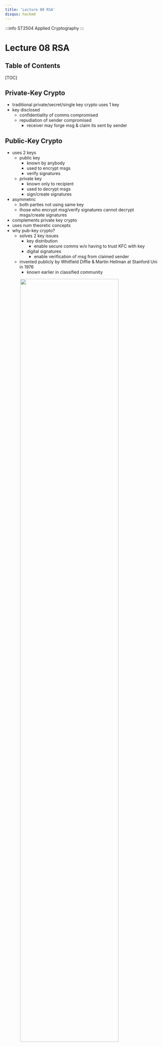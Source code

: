 ```yaml
---
title: 'Lecture 08 RSA'
disqus: hackmd
---
```


:::info
ST2504 Applied Cryptography
:::

Lecture 08 RSA
===

<style>
img{
/*     border: 2px solid red; */
    margin-left: auto;
    margin-right: auto;
    width: 80%;
    display: block;
}
</style>


## Table of Contents

[TOC]



Private-Key Crypto
---
- traditional private/secret/single key crypto uses 1 key
- key disclosed
    - confidentiality of comms compromised
    - repudiation of sender compromised
        - receiver may forge msg & claim its sent by sender

Public-Key Crypto
---
- uses 2 keys
    - public key
        - known by anybody
        - used to encrypt msgs
        - verify signatures
    - private key
        - known only to recipient
        - used to decrypt msgs
        - sign/create signatures
- asymmetric
    - both parties not using same key
    - those who encrypt msg/verify signatures cannot decrypt msgs/create signatures
- complements private key crypto
- uses num theoretic concepts
- why pub-key crypto?
    - solves 2 key issues
        - key distribution
            - enable secure comms w/o having to trust KFC with key
        - digital signatures
            - enable verification of msg from claimed sender
    - invented publicly by Whitfield Diffie & Martin Hellman at Stanford Uni in 1976
        - known earlier in classified community

![](https://i.imgur.com/msqZJFN.png)

### Characteristics
- pub key algo need
    - easy to en/decrypt msgs when relevant key known
        - using exponentiation/multiplication
    - hard tof ind decryption key when only algo & encryption key known
        - using logs, factoring
    - 2 related key can be switched for encryption/decryption
        - for some algos

### Cryptosystems
![](https://i.imgur.com/w7ARjkQ.png)

### Applications
- used for
    - en/decryption
        - provide secrecy
    - digital signatures
        - provide auth
    - key exchange of session keys
- not all algos suitable for 3 apps above
    - Eg. Diffie-Hellman used for key exchange, RSA for en/decryption, DSA for digital signature

### Security of Public Key Schemes
- brute force/exhaustive search atk theoretically possible
- hard enough to be impractical to break by using large keys
    - RSA claims
        - ![](https://i.imgur.com/q1jWisw.png)
- pub key crypto is slow compared to private key crypto
    - harder to brute


RSA
---
- invented by Rivest, Shamir & Adleman in 1977
- best known & most widely used pub key scheme
- en/decryption based on exponentiation (easy)
- security is at cost of factoring large numbers (hard)

### RSA Key Setup
- ea user generates pub/priv key pair by

![](https://i.imgur.com/1CrJWvs.png)

#### Example
![](https://i.imgur.com/0bmjoa5.png)


### RSA Encryption/Decryption
- to encrypt msg M

![](https://i.imgur.com/y97NwlD.png)

- to decrypt ciphertext C

![](https://i.imgur.com/h3x2UjJ.png)

- note - msg M must be smaller than modulus n
        - break M into blks if needed

#### En/decryption Example
![](https://i.imgur.com/wW6isf2.png)


### RSA Attacks
#### Factoring
- brute-force atk

![](https://i.imgur.com/0Plz9PV.png)

- mathematical atk (on factoring)
    - slow improvement over years
        - as of 9th Dec best is 232 decimal digits - 768bits
    - improvement in algos & Quantum Comps could potentially break RSA
    - currently recommended n >= 2048bits

#### Misuse
- use common modulus N
    - reusing same N with diff d & e is not safe to generate pub/priv keys
- using small pub/priv exponent
    - d & e are modular multiplicative inverse
        - select 1, compute other
    - short public exponent = faster to encrypt
        - extremem tiny public exponent (Eg. e = 3) is unsafe
        - typically 65535 is commonly used (good enough)
    - long private exponent > protect data
        - harder to brute force


#### Chosen Ciphertext Attacks
- RSA is deterministic encryption algo
    - ciphertext same if msg unchanged
- chosen ciphertext atk - atker send ciphertext & gets plaintext back
    - ![](https://i.imgur.com/9K15aTj.png)
- solution - use random pad on plaintext
    - ![](https://i.imgur.com/CTA8vIR.png)
- [Recommended Vid](https://www.youtube.com/watch?v=aH4DENMN_O4)

#### Implementation
- timing atk
    - based on time by device (Eg. smartcard) to decryption/signing
    - solution - use delays
- power cryptanalysis
    - based on power needed by device during signature generation > discover secret key


### RSA Key Generation Considerations
- select 2 sufficiently large primes to generate modulus
    - N shld be >2046bits in length
- p & q shld be prime nums
- e & N shld be co-prime
    - two integers a and b are said to be  coprime if the only positive integer (factor) that divides both of them is 1
    - Eg. 18 & 35 are co-prime as 1 is their only common factor
- msg must be smaller than N
- use bigger (priv & pub) exponents when possible
    - fermat prime (2^(2n) + 1) commonly used as public exponents
        - faster
- use padding 
    - Eg. OAEP



###### tags: `ACG SEM 2` `DISM SEM 2` `School` `Notes`